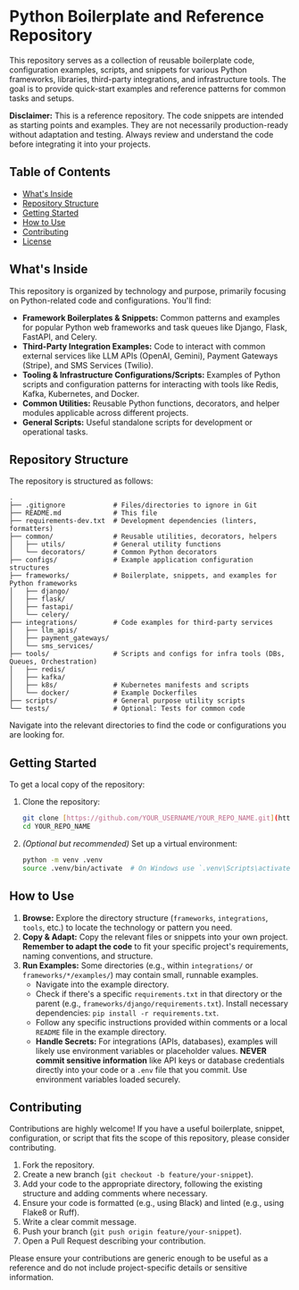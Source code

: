 
# Python Boilerplate and Reference Repository

This repository serves as a collection of reusable boilerplate code, configuration examples, scripts, and snippets for various Python frameworks, libraries, third-party integrations, and infrastructure tools. The goal is to provide quick-start examples and reference patterns for common tasks and setups.

**Disclaimer:** This is a reference repository. The code snippets are intended as starting points and examples. They are not necessarily production-ready without adaptation and testing. Always review and understand the code before integrating it into your projects.

## Table of Contents

- [What's Inside](#whats-inside)
- [Repository Structure](#repository-structure)
- [Getting Started](#getting-started)
- [How to Use](#how-to-use)
- [Contributing](#contributing)
- [License](#license)

## What's Inside

This repository is organized by technology and purpose, primarily focusing on Python-related code and configurations. You'll find:

* **Framework Boilerplates & Snippets:** Common patterns and examples for popular Python web frameworks and task queues like Django, Flask, FastAPI, and Celery.
* **Third-Party Integration Examples:** Code to interact with common external services like LLM APIs (OpenAI, Gemini), Payment Gateways (Stripe), and SMS Services (Twilio).
* **Tooling & Infrastructure Configurations/Scripts:** Examples of Python scripts and configuration patterns for interacting with tools like Redis, Kafka, Kubernetes, and Docker.
* **Common Utilities:** Reusable Python functions, decorators, and helper modules applicable across different projects.
* **General Scripts:** Useful standalone scripts for development or operational tasks.

## Repository Structure

The repository is structured as follows:

```text
.
├── .gitignore            # Files/directories to ignore in Git
├── README.md             # This file
├── requirements-dev.txt  # Development dependencies (linters, formatters)
├── common/               # Reusable utilities, decorators, helpers
│   ├── utils/            # General utility functions
│   └── decorators/       # Common Python decorators
├── configs/              # Example application configuration structures
├── frameworks/           # Boilerplate, snippets, and examples for Python frameworks
│   ├── django/
│   ├── flask/
│   ├── fastapi/
│   └── celery/
├── integrations/         # Code examples for third-party services
│   ├── llm_apis/
│   ├── payment_gateways/
│   └── sms_services/
├── tools/                # Scripts and configs for infra tools (DBs, Queues, Orchestration)
│   ├── redis/
│   ├── kafka/
│   ├── k8s/              # Kubernetes manifests and scripts
│   └── docker/           # Example Dockerfiles
├── scripts/              # General purpose utility scripts
└── tests/                # Optional: Tests for common code
````

Navigate into the relevant directories to find the code or configurations you are looking for.

## Getting Started

To get a local copy of the repository:

1.  Clone the repository:
    ```bash
    git clone [https://github.com/YOUR_USERNAME/YOUR_REPO_NAME.git](https://github.com/YOUR_USERNAME/YOUR_REPO_NAME.git)
    cd YOUR_REPO_NAME
    ```
2.  *(Optional but recommended)* Set up a virtual environment:
    ```bash
    python -m venv .venv
    source .venv/bin/activate  # On Windows use `.venv\Scripts\activate`
    ```


## How to Use

1.  **Browse:** Explore the directory structure (`frameworks`, `integrations`, `tools`, etc.) to locate the technology or pattern you need.
2.  **Copy & Adapt:** Copy the relevant files or snippets into your own project. **Remember to adapt the code** to fit your specific project's requirements, naming conventions, and structure.
3.  **Run Examples:** Some directories (e.g., within `integrations/` or `frameworks/*/examples/`) may contain small, runnable examples.
      * Navigate into the example directory.
      * Check if there's a specific `requirements.txt` in that directory or the parent (e.g., `frameworks/django/requirements.txt`). Install necessary dependencies: `pip install -r requirements.txt`.
      * Follow any specific instructions provided within comments or a local `README` file in the example directory.
      * **Handle Secrets:** For integrations (APIs, databases), examples will likely use environment variables or placeholder values. **NEVER commit sensitive information** like API keys or database credentials directly into your code or a `.env` file that you commit. Use environment variables loaded securely.

## Contributing

Contributions are highly welcome\! If you have a useful boilerplate, snippet, configuration, or script that fits the scope of this repository, please consider contributing.

1.  Fork the repository.
2.  Create a new branch (`git checkout -b feature/your-snippet`).
3.  Add your code to the appropriate directory, following the existing structure and adding comments where necessary.
4.  Ensure your code is formatted (e.g., using Black) and linted (e.g., using Flake8 or Ruff).
5.  Write a clear commit message.
6.  Push your branch (`git push origin feature/your-snippet`).
7.  Open a Pull Request describing your contribution.

Please ensure your contributions are generic enough to be useful as a reference and do not include project-specific details or sensitive information.

